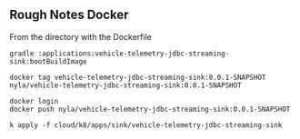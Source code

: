 ## Rough Notes Docker

From the directory with the Dockerfile


```shell
gradle :applications:vehicle-telemetry-jdbc-streaming-sink:bootBuildImage
```


```shell script
docker tag vehicle-telemetry-jdbc-streaming-sink:0.0.1-SNAPSHOT nyla/vehicle-telemetry-jdbc-streaming-sink:0.0.1-SNAPSHOT 

docker login
docker push nyla/vehicle-telemetry-jdbc-streaming-sink:0.0.1-SNAPSHOT
```


```shell
k apply -f cloud/k8/apps/sink/vehicle-telemetry-jdbc-streaming-sink
```

